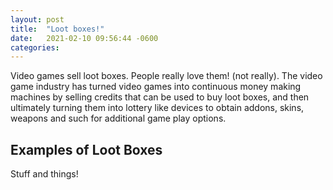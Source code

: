 ```yaml
---
layout: post
title:  "Loot boxes!"
date:   2021-02-10 09:56:44 -0600
categories: 
---
```

Video games sell loot boxes. People really love them! (not really). The video game industry has turned video games into continuous money making machines by selling credits that can be used to buy loot boxes, and then ultimately turning them into lottery like devices to obtain addons, skins, weapons and such for additional game play options.

## Examples of Loot Boxes
Stuff and things!